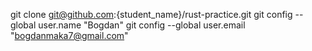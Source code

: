 git clone git@github.com:{student_name}/rust-practice.git
git config --global user.name "Bogdan"
git config --global user.email "bogdanmaka7@gmail.com"

